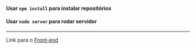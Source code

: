 #### Usar `npm install` para instalar repositórios
#### Usar `node server` para rodar servidor

---

Link para o [Front-end](https://github.com/GusLem/incodde-selecao-frontend)
